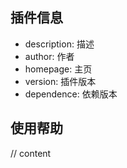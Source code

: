 ## 插件信息 ##

 - description: 描述
 - author: 作者
 - homepage: 主页
 - version: 插件版本
 - dependence: 依赖版本

## 使用帮助 ##

// content
